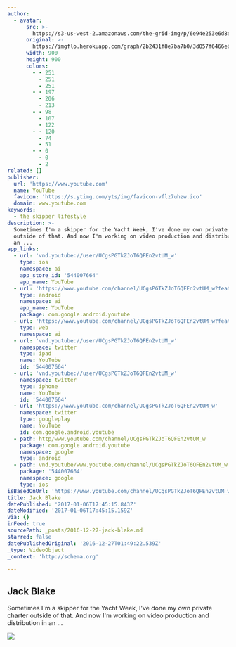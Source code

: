 ```yaml
---
author:
  - avatar:
      src: >-
        https://s3-us-west-2.amazonaws.com/the-grid-img/p/6e94e253e6d8e1bd26db285f9e0bdd0097568c63.jpg
      original: >-
        https://imgflo.herokuapp.com/graph/2b2431f8e7ba7b0/3d057f6466eb84c0e60b47653aa632d0/noop.jpg?input=https%3A%2F%2Fyt3.ggpht.com%2F-6BybM9OoonU%2FAAAAAAAAAAI%2FAAAAAAAAAAA%2FoToizjj07oo%2Fs900-c-k-no-mo-rj-c0xffffff%2Fphoto.jpg
      width: 900
      height: 900
      colors:
        - - 251
          - 251
          - 251
        - - 197
          - 206
          - 213
        - - 98
          - 107
          - 122
        - - 120
          - 74
          - 51
        - - 0
          - 0
          - 2
related: []
publisher:
  url: 'https://www.youtube.com'
  name: YouTube
  favicon: 'https://s.ytimg.com/yts/img/favicon-vflz7uhzw.ico'
  domain: www.youtube.com
keywords:
  - the skipper lifestyle
description: >-
  Sometimes I'm a skipper for the Yacht Week, I've done my own private charter
  outside of that. And now I'm working on video production and distribution in
  an ...
app_links:
  - url: 'vnd.youtube://user/UCgsPGTkZJoT6QFEn2vtUM_w'
    type: ios
    namespace: ai
    app_store_id: '544007664'
    app_name: YouTube
  - url: 'https://www.youtube.com/channel/UCgsPGTkZJoT6QFEn2vtUM_w?feature=applinks'
    type: android
    namespace: ai
    app_name: YouTube
    package: com.google.android.youtube
  - url: 'https://www.youtube.com/channel/UCgsPGTkZJoT6QFEn2vtUM_w?feature=applinks'
    type: web
    namespace: ai
  - url: 'vnd.youtube://user/UCgsPGTkZJoT6QFEn2vtUM_w'
    namespace: twitter
    type: ipad
    name: YouTube
    id: '544007664'
  - url: 'vnd.youtube://user/UCgsPGTkZJoT6QFEn2vtUM_w'
    namespace: twitter
    type: iphone
    name: YouTube
    id: '544007664'
  - url: 'https://www.youtube.com/channel/UCgsPGTkZJoT6QFEn2vtUM_w'
    namespace: twitter
    type: googleplay
    name: YouTube
    id: com.google.android.youtube
  - path: http/www.youtube.com/channel/UCgsPGTkZJoT6QFEn2vtUM_w
    package: com.google.android.youtube
    namespace: google
    type: android
  - path: vnd.youtube/www.youtube.com/channel/UCgsPGTkZJoT6QFEn2vtUM_w
    package: '544007664'
    namespace: google
    type: ios
isBasedOnUrl: 'https://www.youtube.com/channel/UCgsPGTkZJoT6QFEn2vtUM_w'
title: Jack Blake
datePublished: '2017-01-06T17:45:15.843Z'
dateModified: '2017-01-06T17:45:15.159Z'
via: {}
inFeed: true
sourcePath: _posts/2016-12-27-jack-blake.md
starred: false
datePublishedOriginal: '2016-12-27T01:49:22.539Z'
_type: VideoObject
_context: 'http://schema.org'

---
```

<article style=""><h1>Jack Blake</h1><p>Sometimes I'm a skipper for the Yacht Week, I've done my own private charter outside of that. And now I'm working on video production and distribution in an ...</p><img src="https://yt3.ggpht.com/-6BybM9OoonU/AAAAAAAAAAI/AAAAAAAAAAA/oToizjj07oo/s900-c-k-no-mo-rj-c0xffffff/photo.jpg" /></article>